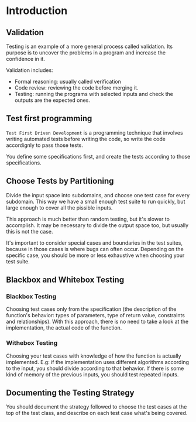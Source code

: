 # Introduction

## Validation
Testing is an example of a more general process called validation. Its purpose is to uncover the problems in a program and increase the confidence in it.

Validation includes:
- Formal reasoning: usually called verification
- Code review: reviewing the code before merging it.
- Testing: running the programs with selected inputs and check the outputs are the expected ones.

## Test first programming
`Test First Driven Development` is a programming technique that involves writing automated tests before writing the code, so write the code accordignly to pass those tests.

You define some specifications first, and create the tests according to those specifications.

## Choose Tests by Partitioning
Divide the input space into subdomains, and choose one test case for every subdomain. This way we have a small enough test suite to run quickly, but large enough to cover all the pissible inputs.

This approach is much better than random testing, but it's slower to accomplish. It may be necessary to divide the output space too, but usually this is not the case.

It's important to consider special cases and boundaries in the test suites, because in those cases is where bugs can often occur. Depending on the specific case, you should be more or less exhaustive when choosing your test suite.

## Blackbox and Whitebox Testing

### Blackbox Testing
Choosing test cases only from the specification (the description of the function's behavior: types of parameters, type of return value, constraints and relationships). With this approach, there is no need to take a look at the implementation, the actual code of the function.

### Withebox Testing
Choosing your test cases with knowledge of how the function is actually implemented. E.g: if the implementation uses different algorithms according to the input, you should divide according to that behavior. If there is some kind of memory of the previous inputs, you should test repeated inputs.

## Documenting the Testing Strategy
You should document the strategy followed to choose the test cases at the top of the test class, and describe on each test case what's being covered.
